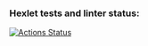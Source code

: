 ### Hexlet tests and linter status:
[![Actions Status](https://github.com/drise2008/frontend-project-44/actions/workflows/hexlet-check.yml/badge.svg)](https://github.com/drise2008/frontend-project-44/actions)